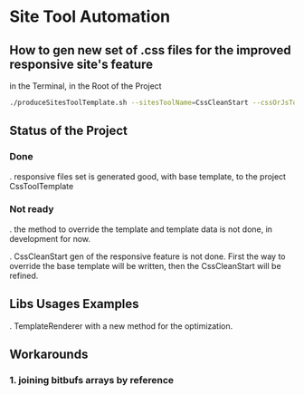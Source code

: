 # Site Tool Automation

## How to gen new set of .css files for the improved responsive site's feature


in the Terminal, in the Root of the Project

```bash
./produceSitesToolTemplate.sh --sitesToolName=CssCleanStart --cssOrJsTool=css --template="data/templates/ResponsiveTemplate.template" --withSizesCssConstants=true --withConstantsImportLine=true
```




## Status of the Project

### Done

. responsive files set is generated good, with base template, to the project CssToolTemplate



### Not ready

. the method to override the template and template data is not done, in development for now.

. CssCleanStart gen of the responsive feature is not done. First the way to override the base template will be written, then the CssCleanStart will be refined.





## Libs Usages Examples

. TemplateRenderer with a new method for the optimization.




## Workarounds

### 1. joining bitbufs arrays by reference








